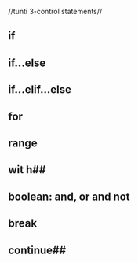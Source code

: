 //tunti 3-control statements//
## if ##
## if...else ##
## if...elif...else ##
## for ##
## range ##
## wit h##
## boolean: and, or and not ##
## break ##
## continue##

